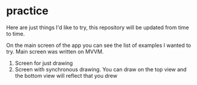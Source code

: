 # practice
Here are just things I'd like to try, this repository will be updated from time to time.

On the main screen of the app you can see the list of examples I wanted to try. Main screen was written on MVVM.

1) Screen for just drawing
2) Screen with synchronous drawing. You can draw on the top view and the bottom view will reflect that you drew



